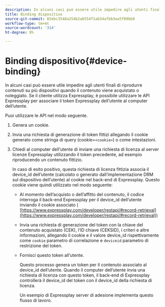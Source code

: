 ```yaml
---
description: In alcuni casi può essere utile impedire agli utenti finali di riprodurre contenuti su più dispositivi quando il contenuto viene acquistato o noleggiato. Se il cliente utilizza Expressplay, è possibile utilizzare le API Expressplay per associare il token Expressplay dell’utente al computer dell’utente.
title: Binding dispositivo
source-git-commit: 02ebc3548a254b2a6554f1ab34afbb3ea5f09bb8
workflow-type: tm+mt
source-wordcount: '314'
ht-degree: 0%

---
```


# Binding dispositivo{#device-binding}

In alcuni casi può essere utile impedire agli utenti finali di riprodurre contenuti su più dispositivi quando il contenuto viene acquistato o noleggiato. Se il cliente utilizza Expressplay, è possibile utilizzare le API Expressplay per associare il token Expressplay dell’utente al computer dell’utente.

Puoi utilizzare le API nel modo seguente.

1. Genera un cookie.
1. Invia una richiesta di generazione di token fittizi allegando il cookie generato come stringa di query (cookie=`<cookie>`) o come intestazioni.
1. Chiedi al computer dell’utente di inviare una richiesta di licenza al server licenze Expressplay utilizzando il token precedente, ad esempio riproducendo un contenuto fittizio.

   In caso di esito positivo, questa richiesta di licenza fittizia associa il device_id dell’utente (calcolato o generato dall’implementazione DRM sul dispositivo dell’utente) al cookie nel back-end di Expressplay. Questo cookie viene quindi utilizzato nel modo seguente:

   * Al momento dell’acquisto o dell’affitto del contenuto, il codice interroga il back-end Expressplay per il device_id dell’utente inviando il cookie associato ( [https://www.expressplay.com/developer/restapi/#record-retrieval](https://www.expressplay.com/developer/restapi/#record-retrieval))
   * Invia una richiesta di generazione del token con la chiave del contenuto acquistato (CEK), l’ID chiave (CEKSID), i criteri e altre informazioni, allegando il cookie e il valore device_id rispettivamente come `cookie` parametro di correlazione e `deviceid` parametro di restrizione del token.

   * Fornisci questo token all’utente.

     Questo processo genera un token per il contenuto associato al device_id dell’utente. Quando il computer dell’utente invia una richiesta di licenza con questo token, il back-end di Expressplay controllerà il device_id del token con il device_id della richiesta di licenza.

     Un esempio di Expressplay server di adesione implementa questo flusso di lavoro.
